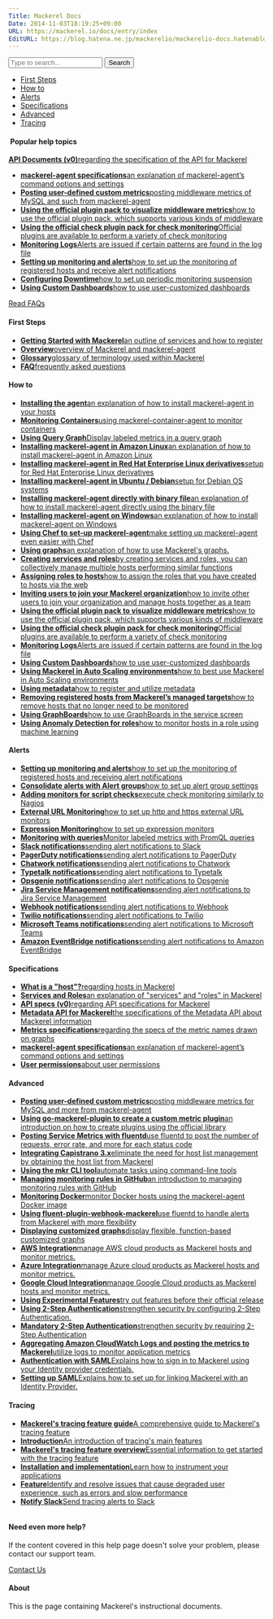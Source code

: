 ```yaml
---
Title: Mackerel Docs
Date: 2014-11-03T18:19:25+09:00
URL: https://mackerel.io/docs/entry/index
EditURL: https://blog.hatena.ne.jp/mackerelio/mackerelio-docs.hatenablog.mackerel.io/atom/entry/8454420450072239982
---
```


<div id="help-top-entry">

<div class="hatena-module-search-box">
  <form class="search-form" role="search" action="https://mackerel.io/docs/search" method="get">
    <input type="text" name="q" class="search-module-input" value="" placeholder="Type to search..." required="">
    <input type="submit" value="Search" class="search-module-button">
  </form>
</div>

<ul id="internal-links">
  <li><a href="#first-steps">First Steps</a></li>
  <li><a href="#howto">How to</a></li>
  <li><a href="#alerts">Alerts</a></li>
  <li><a href="#specifications">Specifications</a></li>
  <li><a href="#advanced">Advanced</a></li>
  <li><a href="#tracing">Tracing</a></li>
</ul>

<div id="hot-entries">
  <h4><img src="/assets/images/blog/star.png" alt="" /> <span>Popular help topics</span></h4>
  <div>
    <p id="help-api-links">
      <a href="https://mackerel.io/api-docs/"><i class="icon-api"></i><strong>API Documents (v0)</strong><span>regarding the specification of the API for Mackerel</span></a>
    </p>
    <ul>
      <li><a href="https://mackerel.io/docs/entry/spec/agent"><strong>mackerel-agent specifications</strong><span>an explanation of mackerel-agent’s command options and settings</span></a></li>
      <li><a href="https://mackerel.io/docs/entry/advanced/custom-metrics"><strong>Posting user-defined custom metrics</strong><span>posting middleware metrics of MySQL and such from mackerel-agent</span></a></li>
      <li><a href="https://mackerel.io/docs/entry/howto/mackerel-agent-plugins"><strong>Using the official plugin pack to visualize middleware metrics</strong><span>how to use the official plugin pack, which supports various kinds of middleware</span></a></li>
      <li><a href="https://mackerel.io/docs/entry/howto/mackerel-check-plugins"><strong>Using the official check plugin pack for check monitoring</strong><span>Official plugins are available to perform a variety of check monitoring</span></a></li>
      <li><a href="https://mackerel.io/docs/entry/howto/check/log"><strong>Monitoring Logs</strong><span>Alerts are issued if certain patterns are found in the log file</span></a></li>
      <li><a href="https://mackerel.io/docs/entry/howto/alerts"><strong>Setting up monitoring and alerts</strong><span>how to set up the monitoring of registered hosts and receive alert notifications</span></a></li>
      <li><a href="https://mackerel.io/docs/entry/howto/downtimes"><strong>Configuring Downtime</strong><span>how to set up periodic monitoring suspension</span></a></li>
      <li><a href="https://mackerel.io/docs/entry/howto/dashboard"><strong>Using Custom Dashboards</strong><span>how to use user-customized dashboards</span></a></li>
    </ul>
  </div>
  <p id="link-faq"><a href="https://support.mackerel.io/hc/en-us">Read FAQs</a></p>
</div>

<div id="docs-list">

<section id="section-newbie">
<div id="first-steps" class="fragment"></div> 
<h4><span>First Steps</span></h4>
<ul>
    <li><a href="https://mackerel.io/docs/entry/getting-started"><strong>Getting Started with Mackerel</strong><span>an outline of services and how to register</span></a></li>
    <li><a href="https://mackerel.io/docs/entry/overview"><strong>Overview</strong><span>overview of Mackerel and mackerel-agent</span></a></li>
    <li><a href="https://mackerel.io/docs/entry/glossary"><strong>Glossary</strong><span>glossary of terminology used within Mackerel</span></a></li>
    <li><a href="https://support.mackerel.io/hc/en-us"><strong>FAQ</strong><span>frequently asked questions</span></a></li>
</ul>
</section>

<section id="section-howto">
<div id="howto" class="fragment"></div>
<h4><span>How to</span></h4>
<ul>
    <li><a href="https://mackerel.io/docs/entry/howto/install-agent"><strong>Installing the agent</strong><span>an explanation of how to install mackerel-agent in your hosts</span></a></li>
    <li><a href="https://mackerel.io/docs/entry/howto/container-agent"><strong>Monitoring Containers</strong><span>using mackerel-container-agent to monitor containers</span></a></li>
    <li><a href="https://mackerel.io/docs/entry/howto/labeled-metrics/query-graph"><strong>Using Query Graph</strong><span>Display labeled metrics in a query graph</span><a></li>
    <li><a href="https://mackerel.io/docs/entry/howto/install-agent/amazon-linux"><strong>Installing mackerel-agent in Amazon Linux</strong><span>an explanation of how to install mackerel-agent in Amazon Linux</span></a></li>
    <li><a href="https://mackerel.io/docs/entry/howto/install-agent/rpm"><strong>Installing mackerel-agent in Red Hat Enterprise Linux derivatives</strong><span>setup for Red Hat Enterprise Linux derivatives</span></a></li>
    <li><a href="https://mackerel.io/docs/entry/howto/install-agent/deb"><strong>Installing mackerel-agent in Ubuntu / Debian</strong><span>setup for Debian OS systems</span></a></li>
    <li><a href="https://mackerel.io/docs/entry/howto/install-agent/binary"><strong>Installing mackerel-agent directly with binary file</strong><span>an explanation of how to install mackerel-agent directly using the binary file</span></a></li>
    <li><a href="https://mackerel.io/docs/entry/howto/install-agent/msi"><strong>Installing mackerel-agent on Windows</strong><span>an explanation of how to install mackerel-agent on Windows</span></a></li>
    <li><a href="https://mackerel.io/docs/entry/howto/chef"><strong>Using Chef to set-up mackerel-agent</strong><span>make setting up mackerel-agent even easier with Chef</span></a></li>
    <li><a href="https://mackerel.io/docs/entry/howto/view-graphs"><strong>Using graphs</strong><span>an explanation of how to use Mackerel's graphs.</span></a></li>  
    <li><a href="https://mackerel.io/docs/entry/howto/create-services-and-roles"><strong>Creating services and roles</strong><span>by creating services and roles, you can collectively manage multiple hosts performing similar functions</span></a></li>  
    <li><a href="https://mackerel.io/docs/entry/howto/assign-roles-to-hosts"><strong>Assigning roles to hosts</strong><span>how to assign the roles that you have created to hosts via the web</span></a></li>
    <li><a href="https://mackerel.io/docs/entry/howto/invite-others"><strong>Inviting users to join your Mackerel organization</strong><span>how to invite other users to join your organization and manage hosts together as a team</span></a></li>
    <li><a href="https://mackerel.io/docs/entry/howto/mackerel-agent-plugins"><strong>Using the official plugin pack to visualize middleware metrics</strong><span>how to use the official plugin pack, which supports various kinds of middleware</span></a></li>
    <li><a href="https://mackerel.io/docs/entry/howto/mackerel-check-plugins"><strong>Using the official check plugin pack for check monitoring</strong><span>Official plugins are available to perform a variety of check monitoring</span></a></li>
    <li><a href="https://mackerel.io/docs/entry/howto/check/log"><strong>Monitoring Logs</strong><span>Alerts are issued if certain patterns are found in the log file</span></a></li>
    <li><a href="https://mackerel.io/docs/entry/howto/dashboard"><strong>Using Custom Dashboards</strong><span>how to use user-customized dashboards</span></a></li>
    <li><a href="https://mackerel.io/docs/entry/howto/auto-scaling"><strong>Using Mackerel in Auto Scaling environments</strong><span>how to best use Mackerel in Auto Scaling environments</span></a></li>
    <li><a href="https://mackerel.io/docs/entry/howto/metadata"><strong>Using metadata</strong><span>how to register and utilize metadata</span></a></li>
    <li><a href="https://mackerel.io/docs/entry/howto/host-retirement"><strong>Removing registered hosts from Mackerel’s managed targets</strong><span>how to remove hosts that no longer need to be monitored</span></a></li>
    <li><a href="https://mackerel.io/docs/entry/howto/graphboard"><strong>Using GraphBoards</strong><span>how to use GraphBoards in the service screen</span></a></li>
    <li><a href="https://mackerel.io/docs/entry/howto/anomaly-detection-for-roles"><strong>Using Anomaly Detection for roles</strong><span>how to monitor hosts in a role using machine learning</span></a></li>
</ul>
</section>

<section id="section-alerts">
<div id="alerts" class="fragment"></div>
<h4><span>Alerts</span></h4>
<ul>
    <li><a href="https://mackerel.io/docs/entry/howto/alerts"><strong>Setting up monitoring and alerts</strong><span>how to set up the monitoring of registered hosts and receiving alert notifications</span></a></li>
    <li><a href="https://mackerel.io/docs/entry/howto/alert-groups"><strong>Consolidate alerts with Alert groups</strong><span>how to set up alert group settings</span></a></li>
    <li><a href="https://mackerel.io/docs/entry/custom-checks"><strong>Adding monitors for script checks</strong><span>execute check monitoring similarly to Nagios</span></a></li>
    <li><a href="https://mackerel.io/docs/entry/external-monitoring"><strong>External URL Monitoring</strong><span>how to set up http and https external URL monitors</span></a></li>
    <li><a href="https://mackerel.io/docs/entry/expression-monitoring"><strong>Expression Monitoring</strong><span>how to set up expression monitors</span></a></li>
     <li><a href="https://mackerel.io/docs/entry/query-monitoring"><strong>Monitoring with queries</strong><span>Monitor labeled metrics with PromQL queries</span></a></li>
    <li><a href="https://mackerel.io/docs/entry/howto/alerts/slack"><strong>Slack notifications</strong><span>sending alert notifications to Slack</span></a></li>
    <li><a href="https://mackerel.io/docs/entry/howto/alerts/pagerduty"><strong>PagerDuty notifications</strong><span>sending alert notifications to PagerDuty</span></a></li>
    <li><a href="https://mackerel.io/docs/entry/howto/alerts/chatwork"><strong>Chatwork notifications</strong><span>sending alert notifications to Chatwork</span></a></li>
    <li><a href="https://mackerel.io/docs/entry/howto/alerts/typetalk"><strong>Typetalk notifications</strong><span>sending alert notifications to Typetalk</span></a></li>
    <li><a href="https://mackerel.io/docs/entry/howto/alerts/OpsGenie"><strong>Opsgenie notifications</strong><span>sending alert notifications to Opsgenie</span></a></li>
    <li><a href="https://mackerel.io/docs/entry/howto/alerts/jira-service-management"><strong>Jira Service Management notifications</strong><span>sending alert notifications to Jira Service Management</span></a></li>
    <li><a href="https://mackerel.io/docs/entry/howto/alerts/webhook"><strong>Webhook notifications</strong><span>sending alert notifications to Webhook</span></a></li>
    <li><a href="https://mackerel.io/docs/entry/howto/alerts/twilio"><strong>Twilio notifications</strong><span>sending alert notifications to Twilio</span></a></li>
    <li><a href="https://mackerel.io/docs/entry/howto/alerts/microsoft-teams"><strong>Microsoft Teams notifications</strong><span>sending alert notifications to Microsoft Teams</span></a></li>
    <li><a href="https://mackerel.io/docs/entry/howto/alerts/eventbridge"><strong>Amazon EventBridge notifications</strong><span>sending alert notifications to Amazon EventBridge</span></a></li>
</ul>
</section>

<section id="section-specification">
<div id="specifications" class="fragment"></div>
<h4><span>Specifications</span></h4>
<ul>
    <li><a href="https://mackerel.io/docs/entry/spec/about-host"><strong>What is a "host"?</strong><span>regarding hosts in Mackerel</span></a></li>
    <li><a href="https://mackerel.io/docs/entry/spec/about-service-role"><strong>Services and Roles</strong><span>an explanation of "services" and "roles" in Mackerel</span></a></li>
    <li><a href="https://mackerel.io/api-docs/"><strong>API specs (v0)</strong><span>regarding API specifications for Mackerel</span></a></li>
    <li><a href="https://mackerel.io/docs/entry/spec/metadata"><strong>Metadata API for Mackerel</strong><span>the specifications of the Metadata API about Mackerel information</span></a></li>
    <li><a href="https://mackerel.io/docs/entry/spec/metrics"><strong>Metrics specifications</strong><span>regarding the specs of the metric names drawn on graphs</span></a></li>
    <li><a href="https://mackerel.io/docs/entry/spec/agent"><strong>mackerel-agent specifications</strong><span>an explanation of mackerel-agent’s command options and settings</span></a></li>
    <li><a href="https://mackerel.io/docs/entry/spec/authority"><strong>User permissions</strong><span>about user permissions</span></a></li>
</ul>
</section>

<section id="section-advanced">
<div id="advanced" class="fragment"></div>
<h4><span>Advanced</span></h4>
<ul>
    <li><a href="https://mackerel.io/docs/entry/advanced/custom-metrics"><strong>Posting user-defined custom metrics</strong><span>posting middleware metrics for MySQL and more from mackerel-agent</span></a></li>
    <li><a href="https://mackerel.io/docs/entry/advanced/go-mackerel-plugin"><strong>Using go-mackerel-plugin to create a custom metric plugin</strong><span>an
 introduction on how to create plugins using the official library</span></a></li>
    <li><a href="https://mackerel.io/docs/entry/advanced/fluentd"><strong>Posting Service Metrics with fluentd</strong><span>use fluentd to post the number of requests, error rate, and more for each status code</span></a></li>
    <li><a href="https://mackerel.io/docs/entry/advanced/capistrano-3.x"><strong>Integrating Capistrano 3.x</strong><span>eliminate the need for host list management by obtaining the host list from Mackerel</span></a></li>    
    <li><a href="https://mackerel.io/docs/entry/advanced/cli"><strong>Using the mkr CLI tool</strong><span>automate tasks using command-line tools</span></a></li>
    <li><a href="https://mackerel.io/docs/entry/advanced/monitors-github"><strong>Managing monitoring rules in GitHub</strong><span>an introduction to managing monitoring rules with GitHub</span></a></li>
    <li><a href="https://mackerel.io/docs/entry/advanced/docker"><strong>Monitoring Docker</strong><span>monitor Docker hosts using the mackerel-agent Docker image</span></a></li>
    <li><a href="https://mackerel.io/docs/entry/advanced/fluent-plugin-webhook-mackerel"><strong>Using fluent-plugin-webhook-mackerel</strong><span>use fluentd to handle alerts from Mackerel with more flexibility</span></a></li>
    <li><a href="https://mackerel.io/docs/entry/advanced/advanced-graph"><strong>Displaying customized graphs</strong><span>display flexible, function-based customized graphs</span></a></li>
    <li><a href="https://mackerel.io/docs/entry/integrations/aws"><strong>AWS Integration</strong><span>manage AWS cloud products as Mackerel hosts and monitor metrics.</span></a></li>
    <li><a href="https://mackerel.io/docs/entry/integrations/azure"><strong>Azure Integration</strong><span>manage Azure cloud products as Mackerel hosts and monitor metrics.</span></a></li>
    <li><a href="https://mackerel.io/docs/entry/integrations/gcp"><strong>Google Cloud Integration</strong><span>manage Google Cloud products as Mackerel hosts and monitor metrics.</span></a></li>
    <li><a href="https://mackerel.io/docs/entry/advanced/experimental-features"><strong>Using Experimental Features</strong><span>try out features before their official release</span></a></li>
    <li><a href="https://mackerel.io/docs/entry/howto/MFA"><strong>Using 2-Step Authentication</strong><span>strengthen security by configuring 2-Step Authentication.</span></a></li>
    <li><a href="https://mackerel.io/docs/entry/howto/enforcing-MFA"><strong>Mandatory 2-Step Authentication</strong><span>strengthen security by requiring 2-Step Authentication</span></a></li>
    <li><a href="https://mackerel.io/docs/entry/advanced/cloudwatch-logs-aggregator"><strong>Aggregating Amazon CloudWatch Logs and posting the metrics to Mackerel</strong><span>utilize logs to monitor application metrics</span></a></li>
    <li><a href="https://mackerel.io/docs/entry/advanced/saml-authentication"><strong>Authentication with SAML</strong><span>Explains how to sign in to Mackerel using your Identity provider credentials.</span></a></li>
    <li><a href="https://mackerel.io/docs/entry/advanced/saml-settings"><strong>Setting up SAML</strong><span>Explains how to set up for linking Mackerel with an Identity Provider.</span></a></li>
</ul>
</section>

<section id="section-tracing">
<div id="tracing" class="fragment"></div>
<h4>Tracing</h4>
<ul>
    <li><a href="https://mackerel.io/docs/entry/tracing/guide"><strong>Mackerel's tracing feature guide</strong><span>A comprehensive guide to Mackerel's tracing feature</span></a></li>
    <li><a href="https://mackerel.io/docs/entry/tracing/guide/introduction"><strong>Introduction</strong><span>An introduction of tracing's main features</span></a></li>
    <li><a href="https://mackerel.io/docs/entry/tracing/guide/overview"><strong>Mackerel's tracing feature overview</strong><span>Essential information to get started with the tracing feature</span></a></li>
    <li><a href="https://mackerel.io/docs/entry/tracing/installations"><strong>Installation and implementation</strong><span>Learn how to instrument your applications</span></a></li>
    <li><a href="https://mackerel.io/docs/entry/tracing/features"><strong>Feature</strong><span>Identify and resolve issues that cause degraded user experience, such as errors and slow performance</span></a></li>
    <li><a href="https://mackerel.io/docs/entry/tracing/integrations/slack"><strong>Notify Slack</strong><span>Send tracing alerts to Slack</span></a></li>
</ul>
</section>

</div>

<div id="contact-human">
    <p id="human-image"><img src="/assets/images/blog/support.png" alt="" /></p>
    <h4>Need even more help?</h4>
    <p id="contact-human-info">If the content covered in this help page doesn't solve your problem, please contact our support team.</p> 
    <p id="contact-human-button"><a href="https://support.mackerel.io/hc/en-us/requests/new" class="ui-button button-blue">Contact Us</a></p>
</div>
<div id="about-container">
    <h4 id="about"><span>About</span></h4>
    <p>This is the page containing Mackerel's <https://mackerel.io> instructional documents.</p>
</div>

</div>
